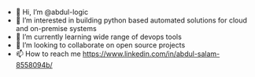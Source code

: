 - 👋 Hi, I’m @abdul-logic
- 👀 I’m interested in building python based automated solutions for cloud and on-premise systems
- 🌱 I’m currently learning wide range of devops tools
- 💞️ I’m looking to collaborate on open source projects
- 📫 How to reach me https://www.linkedin.com/in/abdul-salam-8558094b/

<!---
abdul-logic/abdul-logic is a ✨ special ✨ repository because its `README.md` (this file) appears on your GitHub profile.
You can click the Preview link to take a look at your changes.
--->
